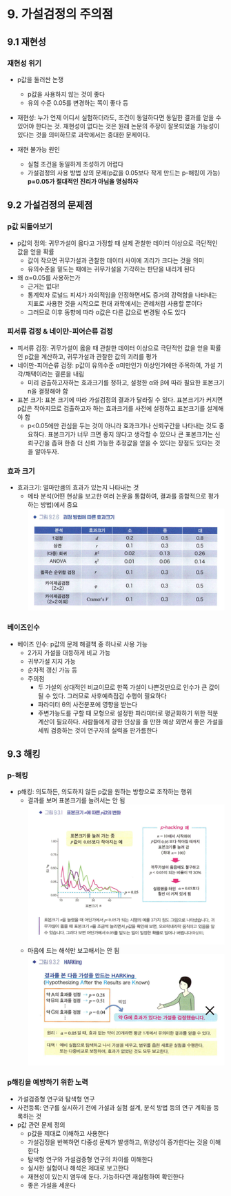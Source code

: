 # 9. 가설검정의 주의점
## 9.1 재현성
### 재현성 위기
- p값을 둘러싼 논쟁
    - p값을 사용하지 않는 것이 좋다
    - 유의 수준 0.05를 변경하는 쪽이 좋다 등
- 재현성: 누가 언제 어디서 실험하더라도, 조건이 동일하다면 동일한 결과를 얻을 수 있어야 한다는 것. 재현성이 없다는 것은 원래 논문의 주장이 잘못되었을 가능성이 있다는 것을 의미하므로 과학에서는 중대한 문제이다.

- 재현 불가능 원인
    - 실험 조건을 동일하게 조성하기 어렵다
    - 가설검정의 사용 방법 상의 문제(p값을 0.05보다 작게 만드는 p-해킹이 가능)
**p=0.05가 절대적인 진리가 아님을 명심하자**

## 9.2 가설검정의 문제점
### p값 되돌아보기
- p값의 정의: 귀무가설이 옳다고 가정할 때 실제 관찰한 데이터 이상으로 극단적인 값을 얻을 확률
    - 값이 작으면 귀무가설과 관찰한 데이터 사이에 괴리가 크다는 것을 의미
    - 유의수준을 밑도는 때에는 귀무가설을 기각하는 판단을 내리게 된다
- 왜 α=0.05를 사용하는가
    - 근거는 없다!
    - 통계학자 로널드 피셔가 자의적임을 인정하면서도 증거의 강력함을 나타내는 지표로 사용한 것을 시작으로 현대 과학에서는 관례처럼 사용할 뿐이다
    - 그러므로 이후 동향에 따라 α값은 다른 값으로 변경될 수도 있다
### 피서류 검정 & 네이만-피어슨류 검정
- 피서류 검정: 귀무가설이 옳을 때 관찰한 데이터 이상으로 극단적인 값을 얻을 확률인 p값을 계산하고, 귀무가설과 관찰한 값의 괴리를 평가
- 네이만-피어슨류 검정: p값이 유의수준 α미만인가 이상인가에만 주목하여, 가설 기각/채택이라는 결론을 내림
    - 미리 검출하고자하는 효과크기를 정하고, 설정한 α와 β에 따라 필요한 표본크기 n을 결정해야 함
- 표본 크기: 표본 크기에 따라 가설검정의 결과가 달라질 수 있다. 표본크기가 커지면 p값은 작아지므로 검출하고자 하는 효과크기를 사전에 설정하고 표본크기를 설계해야 함
    - p<0.05에만 관심을 두는 것이 아니라 효과크기나 신뢰구간을 나타내는 것도 중요하다. 표본크기가 너무 크면 좋지 않다고 생각할 수 있으나 큰 표본크기는 신뢰구간을 좁혀 한층 더 신뢰 가능한 추정값을 얻을 수 있다는 장점도 있다는 것을 알아두자.
### 효과 크기
- 효과크기: 얼마만큼의 효과가 있는지 나타내는 것
    - 메타 분석(어떤 현상을 보고한 여러 논문을 통합하여, 결과를 종합적으로 평가하는 방법)에서 중요
    ![9.2.6](./img/9_2_6.png)
### 베이즈인수
- 베이즈 인수: p값의 문제 해결책 중 하나로 사용 가능
    - 2가지 가설을 대등하게 비교 가능
    - 귀무가설 지지 가능
    - 순차적 갱신 가능 등
    - 주의점 
        - 두 가설의 상대적인 비교이므로 한쪽 가설이 나쁜것만으로 인수가 큰 값이 될 수 있다. 그러므로 사후예측점검 수행이 필요하다
        - 파라미터 θ의 사전분포에 영향을 받는다
        - 주변가능도를 구할 때 모형으로 설정한 파라미터로 평균화하기 위한 적분 계산이 필요하다.
사람들에게 강한 인상을 줄 만한 예상 외면서 좋은 가설을 세워 검증하는 것이 연구자의 실력을 판가름한다
## 9.3 해킹
### p-해킹
- p해킹: 의도하든, 의도하지 않든 p값을 원하는 방향으로 조작하는 행위
    - 결과를 보며 표본크기를 늘려서는 안 됨
    ![9.3.1](./img/9_3_1.png)
    - 마음에 드는 해석만 보고해서는 안 됨
    ![9.3.2](./img/9_3_2.png)
### p해킹을 예방하기 위한 노력
- 가설검증형 연구와 탐색형 연구
- 사전등록: 연구를 실시하기 전에 가설과 실험 설계, 분석 방법 등의 연구 계획을 등록하는 것
- p값 관련 문제 정의
    - p값을 제대로 이해하고 사용한다
    - 가설검정을 반복하면 다중성 문제가 발생하고, 위양성이 증가한다는 것을 이해한다
    - 탐색형 연구와 가설검증형 연구의 차이를 이해한다
    - 실시한 실험이나 해석은 제대로 보고한다
    - 재현성이 있는지 염두에 둔다. 가능하다면 재실험하여 확인한다
    - 좋은 가설을 세운다
